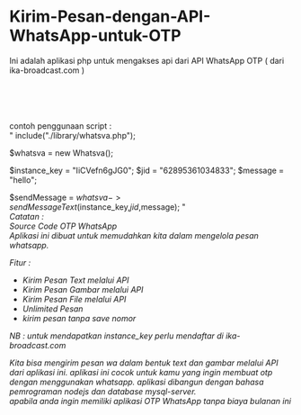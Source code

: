 # Kirim-Pesan-dengan-API-WhatsApp-untuk-OTP

Ini adalah aplikasi php untuk mengakses api dari API WhatsApp OTP ( dari ika-broadcast.com )

</br>
</br>
</br>
</br>
contoh penggunaan script :
</br>
"
include("./library/whatsva.php");

$whatsva = new Whatsva();

$instance_key = "IiCVefn6gJG0";
$jid = "62895361034833";
$message = "hello";


$sendMessage = $whatsva->sendMessageText($instance_key,$jid,$message);
"
<br/>
<i>Catatan : </br>
Source Code OTP WhatsApp</br>
Aplikasi ini dibuat untuk memudahkan kita dalam mengelola pesan whatsapp.  

Fitur : 
- Kirim Pesan Text melalui API 
- Kirim Pesan Gambar melalui API
- Kirim Pesan File melalui API
- Unlimited Pesan
- kirim pesan tanpa save nomor

NB : 
untuk mendapatkan instance_key perlu mendaftar di ika-broadcast.com

Kita bisa mengirim pesan wa dalam bentuk text dan gambar melalui API dari aplikasi ini. 
aplikasi ini cocok untuk kamu yang ingin membuat otp dengan menggunakan whatsapp. 
aplikasi dibangun dengan bahasa pemrograman nodejs dan database mysql-server.  
apabila anda ingin memiliki aplikasi OTP WhatsApp tanpa biaya bulanan ini 
</i>